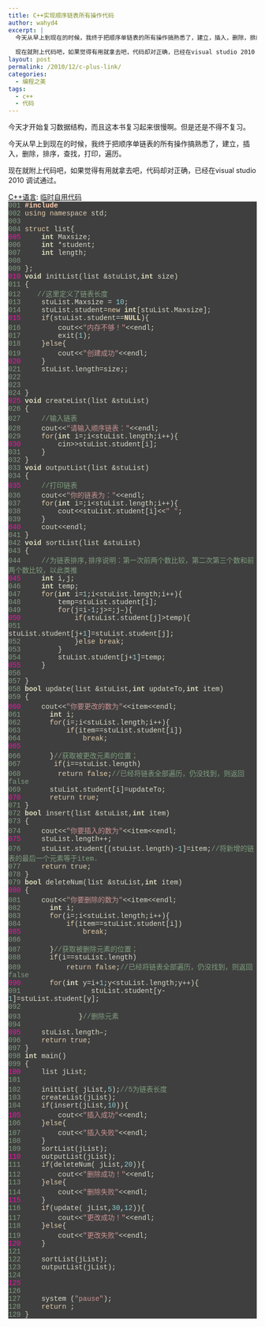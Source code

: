 ```yaml
---
title: C++实现顺序链表所有操作代码
author: wahyd4
excerpt: |
  今天从早上到现在的时候，我终于把顺序单链表的所有操作搞熟悉了，建立，插入，删除，排序，查找，打印，遍历。
  
  现在就附上代码吧，如果觉得有用就拿去吧，代码却对正确，已经在visual studio 2010 调试通过。
layout: post
permalink: /2010/12/c-plus-link/
categories:
  - 编程之美
tags:
  - c++
  - 代码
---
```

今天才开始复习数据结构，而且这本书复习起来很慢啊。但是还是不得不复习。

今天从早上到现在的时候，我终于把顺序单链表的所有操作搞熟悉了，建立，插入，删除，排序，查找，打印，遍历。

现在就附上代码吧，如果觉得有用就拿去吧，代码却对正确，已经在visual studio 2010 调试通过。

<div style="background:#fdfdfd;color:black;">
  <u>C++语言</u>: <a href="http://fayaa.com/code/view//">临时自用代码</a>
</div>

<div class="source" style="font-family: '[object HTMLOptionElement]', Consolas, 'Lucida Console', 'Courier New'; color: rgb(220, 220, 204); background-color: rgb(63, 63, 63); ">
  <span style="color: rgb(127, 159, 127); ">001 </span> <span style="color: rgb(255, 207, 175); font-weight: bold; ">#include<iostream></span><br /><span style="color: rgb(127, 159, 127); ">002 </span> <span style="color: rgb(227, 206, 171); ">using</span> <span style="color: rgb(227, 206, 171); ">namespace</span> <span style="color: rgb(220, 220, 204); ">std</span>;<br /><span style="color: rgb(127, 159, 127); ">003 </span> <br /><span style="color: rgb(127, 159, 127); ">004 </span> <span style="color: rgb(227, 206, 171); ">struct</span> <span style="color: rgb(220, 220, 204); ">list</span><span style="color: rgb(220, 220, 204); ">{</span><br /><span style="color: rgb(248, 16, 176); ">005 </span>     <span style="color: rgb(223, 223, 191); font-weight: bold; ">int</span> <span style="color: rgb(220, 220, 204); ">Maxsize</span>;<br /><span style="color: rgb(127, 159, 127); ">006 </span>     <span style="color: rgb(223, 223, 191); font-weight: bold; ">int</span> <span style="color: rgb(220, 220, 204); ">*</span><span style="color: rgb(220, 220, 204); ">student</span>;<br /><span style="color: rgb(127, 159, 127); ">007 </span>     <span style="color: rgb(223, 223, 191); font-weight: bold; ">int</span> <span style="color: rgb(220, 220, 204); ">length</span>;<br /><span style="color: rgb(127, 159, 127); ">008 </span>   <br /><span style="color: rgb(127, 159, 127); ">009 </span> <span style="color: rgb(220, 220, 204); ">};</span><br /><span style="color: rgb(248, 16, 176); ">010 </span> <span style="color: rgb(223, 223, 191); font-weight: bold; ">void</span> <span style="color: rgb(220, 220, 204); ">initList</span>(<span style="color: rgb(220, 220, 204); ">list</span> <span style="color: rgb(220, 220, 204); ">&</span><span style="color: rgb(220, 220, 204); ">stuList</span><span style="color: rgb(220, 220, 204); ">,</span><span style="color: rgb(223, 223, 191); font-weight: bold; ">int</span> <span style="color: rgb(220, 220, 204); ">size</span>)<br /><span style="color: rgb(127, 159, 127); ">011 </span> <span style="color: rgb(220, 220, 204); ">{</span><br /><span style="color: rgb(127, 159, 127); ">012 </span>    <span style="color: rgb(127, 159, 127); ">//这里定义了链表长度</span><br /><span style="color: rgb(127, 159, 127); ">013 </span>     <span style="color: rgb(220, 220, 204); ">stuList</span><span style="color: rgb(220, 220, 204); ">.</span><span style="color: rgb(220, 220, 204); ">Maxsize</span> <span style="color: rgb(220, 220, 204); ">=</span> <span style="color: rgb(140, 208, 211); ">10</span>;<br /><span style="color: rgb(127, 159, 127); ">014 </span>     <span style="color: rgb(220, 220, 204); ">stuList</span><span style="color: rgb(220, 220, 204); ">.</span><span style="color: rgb(220, 220, 204); ">student</span><span style="color: rgb(220, 220, 204); ">=</span><span style="color: rgb(227, 206, 171); ">new</span> <span style="color: rgb(223, 223, 191); font-weight: bold; ">int</span><span style="color: rgb(220, 220, 204); ">[</span><span style="color: rgb(220, 220, 204); ">stuList</span><span style="color: rgb(220, 220, 204); ">.</span><span style="color: rgb(220, 220, 204); ">Maxsize</span><span style="color: rgb(220, 220, 204); ">];</span><br /><span style="color: rgb(248, 16, 176); ">015 </span>     <span style="color: rgb(227, 206, 171); ">if</span>(<span style="color: rgb(220, 220, 204); ">stuList</span><span style="color: rgb(220, 220, 204); ">.</span><span style="color: rgb(220, 220, 204); ">student</span><span style="color: rgb(220, 220, 204); ">==</span><span style="color: rgb(240, 223, 175); font-weight: bold; ">NULL</span><span style="color: rgb(220, 220, 204); ">){</span><br /><span style="color: rgb(127, 159, 127); ">016 </span>         <span style="color: rgb(220, 220, 204); ">cout</span><span style="color: rgb(220, 220, 204); "><<</span><span style="color: rgb(204, 147, 147); ">"内存不够！"</span><span style="color: rgb(220, 220, 204); "><<</span><span style="color: rgb(220, 220, 204); ">endl</span>;<br /><span style="color: rgb(127, 159, 127); ">017 </span>         <span style="color: rgb(220, 220, 204); ">exit</span>(<span style="color: rgb(140, 208, 211); ">1</span>);<br /><span style="color: rgb(127, 159, 127); ">018 </span>     <span style="color: rgb(220, 220, 204); ">}</span><span style="color: rgb(227, 206, 171); ">else</span><span style="color: rgb(220, 220, 204); ">{</span><br /><span style="color: rgb(127, 159, 127); ">019 </span>         <span style="color: rgb(220, 220, 204); ">cout</span><span style="color: rgb(220, 220, 204); "><<</span><span style="color: rgb(204, 147, 147); ">"创建成功"</span><span style="color: rgb(220, 220, 204); "><<</span><span style="color: rgb(220, 220, 204); ">endl</span>;<br /><span style="color: rgb(248, 16, 176); ">020 </span>     <span style="color: rgb(220, 220, 204); ">}</span><br /><span style="color: rgb(127, 159, 127); ">021 </span>     <span style="color: rgb(220, 220, 204); ">stuList</span><span style="color: rgb(220, 220, 204); ">.</span><span style="color: rgb(220, 220, 204); ">length</span><span style="color: rgb(220, 220, 204); ">=</span><span style="color: rgb(220, 220, 204); ">size</span>;;<br /><span style="color: rgb(127, 159, 127); ">022 </span> <br /><span style="color: rgb(127, 159, 127); ">023 </span> <br /><span style="color: rgb(127, 159, 127); ">024 </span> <span style="color: rgb(220, 220, 204); ">}</span><br /><span style="color: rgb(248, 16, 176); ">025 </span> <span style="color: rgb(223, 223, 191); font-weight: bold; ">void</span> <span style="color: rgb(220, 220, 204); ">createList</span>(<span style="color: rgb(220, 220, 204); ">list</span> <span style="color: rgb(220, 220, 204); ">&</span><span style="color: rgb(220, 220, 204); ">stuList</span>)<br /><span style="color: rgb(127, 159, 127); ">026 </span> <span style="color: rgb(220, 220, 204); ">{</span><br /><span style="color: rgb(127, 159, 127); ">027 </span>     <span style="color: rgb(127, 159, 127); ">//输入链表</span><br /><span style="color: rgb(127, 159, 127); ">028 </span>     <span style="color: rgb(220, 220, 204); ">cout</span><span style="color: rgb(220, 220, 204); "><<</span><span style="color: rgb(204, 147, 147); ">"请输入顺序链表："</span><span style="color: rgb(220, 220, 204); "><<</span><span style="color: rgb(220, 220, 204); ">endl</span>;<br /><span style="color: rgb(127, 159, 127); ">029 </span>     <span style="color: rgb(227, 206, 171); ">for</span>(<span style="color: rgb(223, 223, 191); font-weight: bold; ">int</span> <span style="color: rgb(220, 220, 204); ">i</span><span style="color: rgb(220, 220, 204); ">=</span><span style="color: rgb(140, 208, 211); "></span>;<span style="color: rgb(220, 220, 204); ">i</span><span style="color: rgb(220, 220, 204); "><</span><span style="color: rgb(220, 220, 204); ">stuList</span><span style="color: rgb(220, 220, 204); ">.</span><span style="color: rgb(220, 220, 204); ">length</span>;<span style="color: rgb(220, 220, 204); ">i</span><span style="color: rgb(220, 220, 204); ">++</span><span style="color: rgb(220, 220, 204); ">){</span><br /><span style="color: rgb(248, 16, 176); ">030 </span>         <span style="color: rgb(220, 220, 204); ">cin</span><span style="color: rgb(220, 220, 204); ">>></span><span style="color: rgb(220, 220, 204); ">stuList</span><span style="color: rgb(220, 220, 204); ">.</span><span style="color: rgb(220, 220, 204); ">student</span><span style="color: rgb(220, 220, 204); ">[</span><span style="color: rgb(220, 220, 204); ">i</span><span style="color: rgb(220, 220, 204); ">];</span><br /><span style="color: rgb(127, 159, 127); ">031 </span>     <span style="color: rgb(220, 220, 204); ">}</span><br /><span style="color: rgb(127, 159, 127); ">032 </span> <span style="color: rgb(220, 220, 204); ">}</span><br /><span style="color: rgb(127, 159, 127); ">033 </span> <span style="color: rgb(223, 223, 191); font-weight: bold; ">void</span> <span style="color: rgb(220, 220, 204); ">outputList</span>(<span style="color: rgb(220, 220, 204); ">list</span> <span style="color: rgb(220, 220, 204); ">&</span><span style="color: rgb(220, 220, 204); ">stuList</span>)<br /><span style="color: rgb(127, 159, 127); ">034 </span> <span style="color: rgb(220, 220, 204); ">{</span><br /><span style="color: rgb(248, 16, 176); ">035 </span>     <span style="color: rgb(127, 159, 127); ">//打印链表</span><br /><span style="color: rgb(127, 159, 127); ">036 </span>     <span style="color: rgb(220, 220, 204); ">cout</span><span style="color: rgb(220, 220, 204); "><<</span><span style="color: rgb(204, 147, 147); ">"你的链表为："</span><span style="color: rgb(220, 220, 204); "><<</span><span style="color: rgb(220, 220, 204); ">endl</span>;<br /><span style="color: rgb(127, 159, 127); ">037 </span>     <span style="color: rgb(227, 206, 171); ">for</span>(<span style="color: rgb(223, 223, 191); font-weight: bold; ">int</span> <span style="color: rgb(220, 220, 204); ">i</span><span style="color: rgb(220, 220, 204); ">=</span><span style="color: rgb(140, 208, 211); "></span>;<span style="color: rgb(220, 220, 204); ">i</span><span style="color: rgb(220, 220, 204); "><</span><span style="color: rgb(220, 220, 204); ">stuList</span><span style="color: rgb(220, 220, 204); ">.</span><span style="color: rgb(220, 220, 204); ">length</span>;<span style="color: rgb(220, 220, 204); ">i</span><span style="color: rgb(220, 220, 204); ">++</span><span style="color: rgb(220, 220, 204); ">){</span><br /><span style="color: rgb(127, 159, 127); ">038 </span>         <span style="color: rgb(220, 220, 204); ">cout</span><span style="color: rgb(220, 220, 204); "><<</span><span style="color: rgb(220, 220, 204); ">stuList</span><span style="color: rgb(220, 220, 204); ">.</span><span style="color: rgb(220, 220, 204); ">student</span><span style="color: rgb(220, 220, 204); ">[</span><span style="color: rgb(220, 220, 204); ">i</span><span style="color: rgb(220, 220, 204); ">]</span><span style="color: rgb(220, 220, 204); "><<</span><span style="color: rgb(204, 147, 147); ">" "</span>;<br /><span style="color: rgb(127, 159, 127); ">039 </span>     <span style="color: rgb(220, 220, 204); ">}</span><br /><span style="color: rgb(248, 16, 176); ">040 </span>     <span style="color: rgb(220, 220, 204); ">cout</span><span style="color: rgb(220, 220, 204); "><<</span><span style="color: rgb(220, 220, 204); ">endl</span>;<br /><span style="color: rgb(127, 159, 127); ">041 </span> <span style="color: rgb(220, 220, 204); ">}</span><br /><span style="color: rgb(127, 159, 127); ">042 </span> <span style="color: rgb(223, 223, 191); font-weight: bold; ">void</span> <span style="color: rgb(220, 220, 204); ">sortList</span>(<span style="color: rgb(220, 220, 204); ">list</span> <span style="color: rgb(220, 220, 204); ">&</span><span style="color: rgb(220, 220, 204); ">stuList</span>)<br /><span style="color: rgb(127, 159, 127); ">043 </span> <span style="color: rgb(220, 220, 204); ">{</span><br /><span style="color: rgb(127, 159, 127); ">044 </span>     <span style="color: rgb(127, 159, 127); ">//为链表排序,排序说明：第一次前两个数比较，第二次第三个数和前两个数比较，以此类推</span><br /><span style="color: rgb(248, 16, 176); ">045 </span>     <span style="color: rgb(223, 223, 191); font-weight: bold; ">int</span> <span style="color: rgb(220, 220, 204); ">i</span><span style="color: rgb(220, 220, 204); ">,</span><span style="color: rgb(220, 220, 204); ">j</span>;<br /><span style="color: rgb(127, 159, 127); ">046 </span>     <span style="color: rgb(223, 223, 191); font-weight: bold; ">int</span> <span style="color: rgb(220, 220, 204); ">temp</span>;<br /><span style="color: rgb(127, 159, 127); ">047 </span>     <span style="color: rgb(227, 206, 171); ">for</span>(<span style="color: rgb(223, 223, 191); font-weight: bold; ">int</span> <span style="color: rgb(220, 220, 204); ">i</span><span style="color: rgb(220, 220, 204); ">=</span><span style="color: rgb(140, 208, 211); ">1</span>;<span style="color: rgb(220, 220, 204); ">i</span><span style="color: rgb(220, 220, 204); "><</span><span style="color: rgb(220, 220, 204); ">stuList</span><span style="color: rgb(220, 220, 204); ">.</span><span style="color: rgb(220, 220, 204); ">length</span>;<span style="color: rgb(220, 220, 204); ">i</span><span style="color: rgb(220, 220, 204); ">++</span><span style="color: rgb(220, 220, 204); ">){</span><br /><span style="color: rgb(127, 159, 127); ">048 </span>         <span style="color: rgb(220, 220, 204); ">temp</span><span style="color: rgb(220, 220, 204); ">=</span><span style="color: rgb(220, 220, 204); ">stuList</span><span style="color: rgb(220, 220, 204); ">.</span><span style="color: rgb(220, 220, 204); ">student</span><span style="color: rgb(220, 220, 204); ">[</span><span style="color: rgb(220, 220, 204); ">i</span><span style="color: rgb(220, 220, 204); ">];</span><br /><span style="color: rgb(127, 159, 127); ">049 </span>         <span style="color: rgb(227, 206, 171); ">for</span>(<span style="color: rgb(220, 220, 204); ">j</span><span style="color: rgb(220, 220, 204); ">=</span><span style="color: rgb(220, 220, 204); ">i</span><span style="color: rgb(220, 220, 204); ">-</span><span style="color: rgb(140, 208, 211); ">1</span>;<span style="color: rgb(220, 220, 204); ">j</span><span style="color: rgb(220, 220, 204); ">>=</span><span style="color: rgb(140, 208, 211); "></span>;<span style="color: rgb(220, 220, 204); ">j</span><span style="color: rgb(220, 220, 204); ">–</span><span style="color: rgb(220, 220, 204); ">){</span><br /><span style="color: rgb(248, 16, 176); ">050 </span>             <span style="color: rgb(227, 206, 171); ">if</span>(<span style="color: rgb(220, 220, 204); ">stuList</span><span style="color: rgb(220, 220, 204); ">.</span><span style="color: rgb(220, 220, 204); ">student</span><span style="color: rgb(220, 220, 204); ">[</span><span style="color: rgb(220, 220, 204); ">j</span><span style="color: rgb(220, 220, 204); ">]</span><span style="color: rgb(220, 220, 204); ">></span><span style="color: rgb(220, 220, 204); ">temp</span><span style="color: rgb(220, 220, 204); ">){</span><br /><span style="color: rgb(127, 159, 127); ">051 </span>                 <span style="color: rgb(220, 220, 204); ">stuList</span><span style="color: rgb(220, 220, 204); ">.</span><span style="color: rgb(220, 220, 204); ">student</span><span style="color: rgb(220, 220, 204); ">[</span><span style="color: rgb(220, 220, 204); ">j</span><span style="color: rgb(220, 220, 204); ">+</span><span style="color: rgb(140, 208, 211); ">1</span><span style="color: rgb(220, 220, 204); ">]</span><span style="color: rgb(220, 220, 204); ">=</span><span style="color: rgb(220, 220, 204); ">stuList</span><span style="color: rgb(220, 220, 204); ">.</span><span style="color: rgb(220, 220, 204); ">student</span><span style="color: rgb(220, 220, 204); ">[</span><span style="color: rgb(220, 220, 204); ">j</span><span style="color: rgb(220, 220, 204); ">];</span><br /><span style="color: rgb(127, 159, 127); ">052 </span>             <span style="color: rgb(220, 220, 204); ">}</span><span style="color: rgb(227, 206, 171); ">else</span> <span style="color: rgb(227, 206, 171); ">break</span>;<br /><span style="color: rgb(127, 159, 127); ">053 </span>         <span style="color: rgb(220, 220, 204); ">}</span><br /><span style="color: rgb(127, 159, 127); ">054 </span>         <span style="color: rgb(220, 220, 204); ">stuList</span><span style="color: rgb(220, 220, 204); ">.</span><span style="color: rgb(220, 220, 204); ">student</span><span style="color: rgb(220, 220, 204); ">[</span><span style="color: rgb(220, 220, 204); ">j</span><span style="color: rgb(220, 220, 204); ">+</span><span style="color: rgb(140, 208, 211); ">1</span><span style="color: rgb(220, 220, 204); ">]</span><span style="color: rgb(220, 220, 204); ">=</span><span style="color: rgb(220, 220, 204); ">temp</span>;<br /><span style="color: rgb(248, 16, 176); ">055 </span>     <span style="color: rgb(220, 220, 204); ">}</span><br /><span style="color: rgb(127, 159, 127); ">056 </span> <br /><span style="color: rgb(127, 159, 127); ">057 </span> <span style="color: rgb(220, 220, 204); ">}</span><br /><span style="color: rgb(127, 159, 127); ">058 </span> <span style="color: rgb(223, 223, 191); font-weight: bold; ">bool</span> <span style="color: rgb(220, 220, 204); ">update</span>(<span style="color: rgb(220, 220, 204); ">list</span> <span style="color: rgb(220, 220, 204); ">&</span><span style="color: rgb(220, 220, 204); ">stuList</span><span style="color: rgb(220, 220, 204); ">,</span><span style="color: rgb(223, 223, 191); font-weight: bold; ">int</span> <span style="color: rgb(220, 220, 204); ">updateTo</span><span style="color: rgb(220, 220, 204); ">,</span><span style="color: rgb(223, 223, 191); font-weight: bold; ">int</span> <span style="color: rgb(220, 220, 204); ">item</span>)<br /><span style="color: rgb(127, 159, 127); ">059 </span> <span style="color: rgb(220, 220, 204); ">{</span><br /><span style="color: rgb(248, 16, 176); ">060 </span>     <span style="color: rgb(220, 220, 204); ">cout</span><span style="color: rgb(220, 220, 204); "><<</span><span style="color: rgb(204, 147, 147); ">"你要更改的数为"</span><span style="color: rgb(220, 220, 204); "><<</span><span style="color: rgb(220, 220, 204); ">item</span><span style="color: rgb(220, 220, 204); "><<</span><span style="color: rgb(220, 220, 204); ">endl</span>;<br /><span style="color: rgb(127, 159, 127); ">061 </span>       <span style="color: rgb(223, 223, 191); font-weight: bold; ">int</span> <span style="color: rgb(220, 220, 204); ">i</span>;<br /><span style="color: rgb(127, 159, 127); ">062 </span>       <span style="color: rgb(227, 206, 171); ">for</span>(<span style="color: rgb(220, 220, 204); ">i</span><span style="color: rgb(220, 220, 204); ">=</span><span style="color: rgb(140, 208, 211); "></span>;<span style="color: rgb(220, 220, 204); ">i</span><span style="color: rgb(220, 220, 204); "><</span><span style="color: rgb(220, 220, 204); ">stuList</span><span style="color: rgb(220, 220, 204); ">.</span><span style="color: rgb(220, 220, 204); ">length</span>;<span style="color: rgb(220, 220, 204); ">i</span><span style="color: rgb(220, 220, 204); ">++</span><span style="color: rgb(220, 220, 204); ">){</span><br /><span style="color: rgb(127, 159, 127); ">063 </span>           <span style="color: rgb(227, 206, 171); ">if</span>(<span style="color: rgb(220, 220, 204); ">item</span><span style="color: rgb(220, 220, 204); ">==</span><span style="color: rgb(220, 220, 204); ">stuList</span><span style="color: rgb(220, 220, 204); ">.</span><span style="color: rgb(220, 220, 204); ">student</span><span style="color: rgb(220, 220, 204); ">[</span><span style="color: rgb(220, 220, 204); ">i</span><span style="color: rgb(220, 220, 204); ">])</span><br /><span style="color: rgb(127, 159, 127); ">064 </span>               <span style="color: rgb(227, 206, 171); ">break</span>;<br /><span style="color: rgb(248, 16, 176); ">065 </span>           <br /><span style="color: rgb(127, 159, 127); ">066 </span>       <span style="color: rgb(220, 220, 204); ">}</span><span style="color: rgb(127, 159, 127); ">//获取被更改元素的位置；</span><br /><span style="color: rgb(127, 159, 127); ">067 </span>        <span style="color: rgb(227, 206, 171); ">if</span>(<span style="color: rgb(220, 220, 204); ">i</span><span style="color: rgb(220, 220, 204); ">==</span><span style="color: rgb(220, 220, 204); ">stuList</span><span style="color: rgb(220, 220, 204); ">.</span><span style="color: rgb(220, 220, 204); ">length</span>)<br /><span style="color: rgb(127, 159, 127); ">068 </span>         <span style="color: rgb(227, 206, 171); ">return</span> <span style="color: rgb(227, 206, 171); ">false</span>;<span style="color: rgb(127, 159, 127); ">//已经将链表全部遍历，仍没找到，则返回false</span><br /><span style="color: rgb(127, 159, 127); ">069 </span>       <span style="color: rgb(220, 220, 204); ">stuList</span><span style="color: rgb(220, 220, 204); ">.</span><span style="color: rgb(220, 220, 204); ">student</span><span style="color: rgb(220, 220, 204); ">[</span><span style="color: rgb(220, 220, 204); ">i</span><span style="color: rgb(220, 220, 204); ">]</span><span style="color: rgb(220, 220, 204); ">=</span><span style="color: rgb(220, 220, 204); ">updateTo</span>;<br /><span style="color: rgb(248, 16, 176); ">070 </span>       <span style="color: rgb(227, 206, 171); ">return</span> <span style="color: rgb(227, 206, 171); ">true</span>;<br /><span style="color: rgb(127, 159, 127); ">071 </span> <span style="color: rgb(220, 220, 204); ">}</span><br /><span style="color: rgb(127, 159, 127); ">072 </span> <span style="color: rgb(223, 223, 191); font-weight: bold; ">bool</span> <span style="color: rgb(220, 220, 204); ">insert</span>(<span style="color: rgb(220, 220, 204); ">list</span> <span style="color: rgb(220, 220, 204); ">&</span><span style="color: rgb(220, 220, 204); ">stuList</span><span style="color: rgb(220, 220, 204); ">,</span><span style="color: rgb(223, 223, 191); font-weight: bold; ">int</span> <span style="color: rgb(220, 220, 204); ">item</span>)<br /><span style="color: rgb(127, 159, 127); ">073 </span> <span style="color: rgb(220, 220, 204); ">{</span><br /><span style="color: rgb(127, 159, 127); ">074 </span>     <span style="color: rgb(220, 220, 204); ">cout</span><span style="color: rgb(220, 220, 204); "><<</span><span style="color: rgb(204, 147, 147); ">"你要插入的数为"</span><span style="color: rgb(220, 220, 204); "><<</span><span style="color: rgb(220, 220, 204); ">item</span><span style="color: rgb(220, 220, 204); "><<</span><span style="color: rgb(220, 220, 204); ">endl</span>;<br /><span style="color: rgb(248, 16, 176); ">075 </span>     <span style="color: rgb(220, 220, 204); ">stuList</span><span style="color: rgb(220, 220, 204); ">.</span><span style="color: rgb(220, 220, 204); ">length</span><span style="color: rgb(220, 220, 204); ">++</span>;<br /><span style="color: rgb(127, 159, 127); ">076 </span>     <span style="color: rgb(220, 220, 204); ">stuList</span><span style="color: rgb(220, 220, 204); ">.</span><span style="color: rgb(220, 220, 204); ">student</span><span style="color: rgb(220, 220, 204); ">[(</span><span style="color: rgb(220, 220, 204); ">stuList</span><span style="color: rgb(220, 220, 204); ">.</span><span style="color: rgb(220, 220, 204); ">length</span>)<span style="color: rgb(220, 220, 204); ">-</span><span style="color: rgb(140, 208, 211); ">1</span><span style="color: rgb(220, 220, 204); ">]</span><span style="color: rgb(220, 220, 204); ">=</span><span style="color: rgb(220, 220, 204); ">item</span>;<span style="color: rgb(127, 159, 127); ">//将新增的链表的最后一个元素等于item.</span><br /><span style="color: rgb(127, 159, 127); ">077 </span>     <span style="color: rgb(227, 206, 171); ">return</span> <span style="color: rgb(227, 206, 171); ">true</span>;<br /><span style="color: rgb(127, 159, 127); ">078 </span> <span style="color: rgb(220, 220, 204); ">}</span><br /><span style="color: rgb(127, 159, 127); ">079 </span> <span style="color: rgb(223, 223, 191); font-weight: bold; ">bool</span> <span style="color: rgb(220, 220, 204); ">deleteNum</span>(<span style="color: rgb(220, 220, 204); ">list</span> <span style="color: rgb(220, 220, 204); ">&</span><span style="color: rgb(220, 220, 204); ">stuList</span><span style="color: rgb(220, 220, 204); ">,</span><span style="color: rgb(223, 223, 191); font-weight: bold; ">int</span> <span style="color: rgb(220, 220, 204); ">item</span>)<br /><span style="color: rgb(248, 16, 176); ">080 </span> <span style="color: rgb(220, 220, 204); ">{</span><br /><span style="color: rgb(127, 159, 127); ">081 </span>     <span style="color: rgb(220, 220, 204); ">cout</span><span style="color: rgb(220, 220, 204); "><<</span><span style="color: rgb(204, 147, 147); ">"你要删除的数为"</span><span style="color: rgb(220, 220, 204); "><<</span><span style="color: rgb(220, 220, 204); ">item</span><span style="color: rgb(220, 220, 204); "><<</span><span style="color: rgb(220, 220, 204); ">endl</span>;<br /><span style="color: rgb(127, 159, 127); ">082 </span>       <span style="color: rgb(223, 223, 191); font-weight: bold; ">int</span> <span style="color: rgb(220, 220, 204); ">i</span>;<br /><span style="color: rgb(127, 159, 127); ">083 </span>       <span style="color: rgb(227, 206, 171); ">for</span>(<span style="color: rgb(220, 220, 204); ">i</span><span style="color: rgb(220, 220, 204); ">=</span><span style="color: rgb(140, 208, 211); "></span>;<span style="color: rgb(220, 220, 204); ">i</span><span style="color: rgb(220, 220, 204); "><</span><span style="color: rgb(220, 220, 204); ">stuList</span><span style="color: rgb(220, 220, 204); ">.</span><span style="color: rgb(220, 220, 204); ">length</span>;<span style="color: rgb(220, 220, 204); ">i</span><span style="color: rgb(220, 220, 204); ">++</span><span style="color: rgb(220, 220, 204); ">){</span><br /><span style="color: rgb(127, 159, 127); ">084 </span>           <span style="color: rgb(227, 206, 171); ">if</span>(<span style="color: rgb(220, 220, 204); ">item</span><span style="color: rgb(220, 220, 204); ">==</span><span style="color: rgb(220, 220, 204); ">stuList</span><span style="color: rgb(220, 220, 204); ">.</span><span style="color: rgb(220, 220, 204); ">student</span><span style="color: rgb(220, 220, 204); ">[</span><span style="color: rgb(220, 220, 204); ">i</span><span style="color: rgb(220, 220, 204); ">])</span><br /><span style="color: rgb(248, 16, 176); ">085 </span>               <span style="color: rgb(227, 206, 171); ">break</span>;<br /><span style="color: rgb(127, 159, 127); ">086 </span>          <br /><span style="color: rgb(127, 159, 127); ">087 </span>       <span style="color: rgb(220, 220, 204); ">}</span><span style="color: rgb(127, 159, 127); ">//获取被删除元素的位置；</span><br /><span style="color: rgb(127, 159, 127); ">088 </span>       <span style="color: rgb(227, 206, 171); ">if</span>(<span style="color: rgb(220, 220, 204); ">i</span><span style="color: rgb(220, 220, 204); ">==</span><span style="color: rgb(220, 220, 204); ">stuList</span><span style="color: rgb(220, 220, 204); ">.</span><span style="color: rgb(220, 220, 204); ">length</span>)<br /><span style="color: rgb(127, 159, 127); ">089 </span>           <span style="color: rgb(227, 206, 171); ">return</span> <span style="color: rgb(227, 206, 171); ">false</span>;<span style="color: rgb(127, 159, 127); ">//已经将链表全部遍历，仍没找到，则返回false</span><br /><span style="color: rgb(248, 16, 176); ">090 </span>       <span style="color: rgb(227, 206, 171); ">for</span>(<span style="color: rgb(223, 223, 191); font-weight: bold; ">int</span> <span style="color: rgb(220, 220, 204); ">y</span><span style="color: rgb(220, 220, 204); ">=</span><span style="color: rgb(220, 220, 204); ">i</span><span style="color: rgb(220, 220, 204); ">+</span><span style="color: rgb(140, 208, 211); ">1</span>;<span style="color: rgb(220, 220, 204); ">y</span><span style="color: rgb(220, 220, 204); "><</span><span style="color: rgb(220, 220, 204); ">stuList</span><span style="color: rgb(220, 220, 204); ">.</span><span style="color: rgb(220, 220, 204); ">length</span>;<span style="color: rgb(220, 220, 204); ">y</span><span style="color: rgb(220, 220, 204); ">++</span><span style="color: rgb(220, 220, 204); ">){</span><br /><span style="color: rgb(127, 159, 127); ">091 </span>                 <span style="color: rgb(220, 220, 204); ">stuList</span><span style="color: rgb(220, 220, 204); ">.</span><span style="color: rgb(220, 220, 204); ">student</span><span style="color: rgb(220, 220, 204); ">[</span><span style="color: rgb(220, 220, 204); ">y</span><span style="color: rgb(220, 220, 204); ">-</span><span style="color: rgb(140, 208, 211); ">1</span><span style="color: rgb(220, 220, 204); ">]</span><span style="color: rgb(220, 220, 204); ">=</span><span style="color: rgb(220, 220, 204); ">stuList</span><span style="color: rgb(220, 220, 204); ">.</span><span style="color: rgb(220, 220, 204); ">student</span><span style="color: rgb(220, 220, 204); ">[</span><span style="color: rgb(220, 220, 204); ">y</span><span style="color: rgb(220, 220, 204); ">];</span><br /><span style="color: rgb(127, 159, 127); ">092 </span>                 <br /><span style="color: rgb(127, 159, 127); ">093 </span>              <span style="color: rgb(220, 220, 204); ">}</span><span style="color: rgb(127, 159, 127); ">//删除元素</span><br /><span style="color: rgb(127, 159, 127); ">094 </span>        <br /><span style="color: rgb(248, 16, 176); ">095 </span>     <span style="color: rgb(220, 220, 204); ">stuList</span><span style="color: rgb(220, 220, 204); ">.</span><span style="color: rgb(220, 220, 204); ">length</span><span style="color: rgb(220, 220, 204); ">–</span>;<br /><span style="color: rgb(127, 159, 127); ">096 </span>     <span style="color: rgb(227, 206, 171); ">return</span> <span style="color: rgb(227, 206, 171); ">true</span>;<br /><span style="color: rgb(127, 159, 127); ">097 </span> <span style="color: rgb(220, 220, 204); ">}</span><br /><span style="color: rgb(127, 159, 127); ">098 </span> <span style="color: rgb(223, 223, 191); font-weight: bold; ">int</span> <span style="color: rgb(220, 220, 204); ">main</span>()<br /><span style="color: rgb(127, 159, 127); ">099 </span> <span style="color: rgb(220, 220, 204); ">{</span>   <br /><span style="color: rgb(248, 16, 176); ">100 </span>     <span style="color: rgb(220, 220, 204); ">list</span> <span style="color: rgb(220, 220, 204); ">jList</span>;<br /><span style="color: rgb(127, 159, 127); ">101 </span>     <br /><span style="color: rgb(127, 159, 127); ">102 </span>     <span style="color: rgb(220, 220, 204); ">initList</span>( <span style="color: rgb(220, 220, 204); ">jList</span><span style="color: rgb(220, 220, 204); ">,</span><span style="color: rgb(140, 208, 211); ">5</span>);<span style="color: rgb(127, 159, 127); ">//5为链表长度</span><br /><span style="color: rgb(127, 159, 127); ">103 </span>     <span style="color: rgb(220, 220, 204); ">createList</span>(<span style="color: rgb(220, 220, 204); ">jList</span>);<br /><span style="color: rgb(127, 159, 127); ">104 </span>     <span style="color: rgb(227, 206, 171); ">if</span>(<span style="color: rgb(220, 220, 204); ">insert</span>(<span style="color: rgb(220, 220, 204); ">jList</span><span style="color: rgb(220, 220, 204); ">,</span><span style="color: rgb(140, 208, 211); ">10</span><span style="color: rgb(220, 220, 204); ">)){</span><br /><span style="color: rgb(248, 16, 176); ">105 </span>         <span style="color: rgb(220, 220, 204); ">cout</span><span style="color: rgb(220, 220, 204); "><<</span><span style="color: rgb(204, 147, 147); ">"插入成功"</span><span style="color: rgb(220, 220, 204); "><<</span><span style="color: rgb(220, 220, 204); ">endl</span>;<br /><span style="color: rgb(127, 159, 127); ">106 </span>     <span style="color: rgb(220, 220, 204); ">}</span><span style="color: rgb(227, 206, 171); ">else</span><span style="color: rgb(220, 220, 204); ">{</span><br /><span style="color: rgb(127, 159, 127); ">107 </span>         <span style="color: rgb(220, 220, 204); ">cout</span><span style="color: rgb(220, 220, 204); "><<</span><span style="color: rgb(204, 147, 147); ">"插入失败"</span><span style="color: rgb(220, 220, 204); "><<</span><span style="color: rgb(220, 220, 204); ">endl</span>;<br /><span style="color: rgb(127, 159, 127); ">108 </span>     <span style="color: rgb(220, 220, 204); ">}</span><br /><span style="color: rgb(127, 159, 127); ">109 </span>     <span style="color: rgb(220, 220, 204); ">sortList</span>(<span style="color: rgb(220, 220, 204); ">jList</span>);<br /><span style="color: rgb(248, 16, 176); ">110 </span>     <span style="color: rgb(220, 220, 204); ">outputList</span>(<span style="color: rgb(220, 220, 204); ">jList</span>);<br /><span style="color: rgb(127, 159, 127); ">111 </span>     <span style="color: rgb(227, 206, 171); ">if</span>(<span style="color: rgb(220, 220, 204); ">deleteNum</span>( <span style="color: rgb(220, 220, 204); ">jList</span><span style="color: rgb(220, 220, 204); ">,</span><span style="color: rgb(140, 208, 211); ">20</span><span style="color: rgb(220, 220, 204); ">)){</span><br /><span style="color: rgb(127, 159, 127); ">112 </span>         <span style="color: rgb(220, 220, 204); ">cout</span><span style="color: rgb(220, 220, 204); "><<</span><span style="color: rgb(204, 147, 147); ">"删除成功！"</span><span style="color: rgb(220, 220, 204); "><<</span><span style="color: rgb(220, 220, 204); ">endl</span>;<br /><span style="color: rgb(127, 159, 127); ">113 </span>     <span style="color: rgb(220, 220, 204); ">}</span><span style="color: rgb(227, 206, 171); ">else</span><span style="color: rgb(220, 220, 204); ">{</span><br /><span style="color: rgb(127, 159, 127); ">114 </span>         <span style="color: rgb(220, 220, 204); ">cout</span><span style="color: rgb(220, 220, 204); "><<</span><span style="color: rgb(204, 147, 147); ">"删除失败"</span><span style="color: rgb(220, 220, 204); "><<</span><span style="color: rgb(220, 220, 204); ">endl</span>;<br /><span style="color: rgb(248, 16, 176); ">115 </span>     <span style="color: rgb(220, 220, 204); ">}</span><br /><span style="color: rgb(127, 159, 127); ">116 </span>     <span style="color: rgb(227, 206, 171); ">if</span>(<span style="color: rgb(220, 220, 204); ">update</span>( <span style="color: rgb(220, 220, 204); ">jList</span><span style="color: rgb(220, 220, 204); ">,</span><span style="color: rgb(140, 208, 211); ">30</span><span style="color: rgb(220, 220, 204); ">,</span><span style="color: rgb(140, 208, 211); ">12</span><span style="color: rgb(220, 220, 204); ">)){</span><br /><span style="color: rgb(127, 159, 127); ">117 </span>         <span style="color: rgb(220, 220, 204); ">cout</span><span style="color: rgb(220, 220, 204); "><<</span><span style="color: rgb(204, 147, 147); ">"更改成功！"</span><span style="color: rgb(220, 220, 204); "><<</span><span style="color: rgb(220, 220, 204); ">endl</span>;<br /><span style="color: rgb(127, 159, 127); ">118 </span>     <span style="color: rgb(220, 220, 204); ">}</span><span style="color: rgb(227, 206, 171); ">else</span><span style="color: rgb(220, 220, 204); ">{</span><br /><span style="color: rgb(127, 159, 127); ">119 </span>         <span style="color: rgb(220, 220, 204); ">cout</span><span style="color: rgb(220, 220, 204); "><<</span><span style="color: rgb(204, 147, 147); ">"更改失败"</span><span style="color: rgb(220, 220, 204); "><<</span><span style="color: rgb(220, 220, 204); ">endl</span>;<br /><span style="color: rgb(248, 16, 176); ">120 </span>     <span style="color: rgb(220, 220, 204); ">}</span><br /><span style="color: rgb(127, 159, 127); ">121 </span>     <br /><span style="color: rgb(127, 159, 127); ">122 </span>     <span style="color: rgb(220, 220, 204); ">sortList</span>(<span style="color: rgb(220, 220, 204); ">jList</span>);<br /><span style="color: rgb(127, 159, 127); ">123 </span>     <span style="color: rgb(220, 220, 204); ">outputList</span>(<span style="color: rgb(220, 220, 204); ">jList</span>);<br /><span style="color: rgb(127, 159, 127); ">124 </span> <br /><span style="color: rgb(248, 16, 176); ">125 </span>     <br /><span style="color: rgb(127, 159, 127); ">126 </span>     <br /><span style="color: rgb(127, 159, 127); ">127 </span>     <span style="color: rgb(220, 220, 204); ">system</span> (<span style="color: rgb(204, 147, 147); ">"pause"</span>);<br /><span style="color: rgb(127, 159, 127); ">128 </span>     <span style="color: rgb(227, 206, 171); ">return</span> <span style="color: rgb(140, 208, 211); "></span>;<br /><span style="color: rgb(127, 159, 127); ">129 </span> <span style="color: rgb(220, 220, 204); ">}</span>
</div>